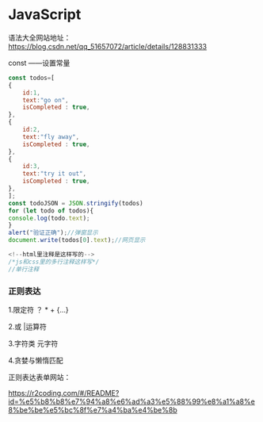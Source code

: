 # JavaScript

语法大全网站地址： https://blog.csdn.net/qq_51657072/article/details/128831333

const ——设置常量

```javascript
const todos=[
{
    id:1,
    text:"go on",
    isCompleted : true,
},
{
    id:2,
    text:"fly away",
    isCompleted : true,
},
{
    id:3,
    text:"try it out",
    isCompleted : true,
},
];
const todoJSON = JSON.stringify(todos)
for (let todo of todos){
console.log(todo.text);
}
alert("验证正确");//弹窗显示
document.write(todos[0].text);//网页显示

<!--html里注释是这样写的-->
/*js和css里的多行注释这样写*/
//单行注释
```



### 正则表达

1.限定符 ？ *  + {...}

2.或 |运算符

3.字符类 元字符

4.贪婪与懒惰匹配



正则表达表单网站：

https://r2coding.com/#/README?id=%e5%b8%b8%e7%94%a8%e6%ad%a3%e5%88%99%e8%a1%a8%e8%be%be%e5%bc%8f%e7%a4%ba%e4%be%8b